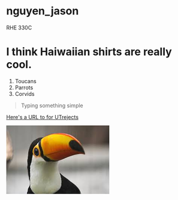 # nguyen_jason
RHE 330C

# **I think Haiwaiian shirts are really cool.**

1. Toucans
2. Parrots
3. Corvids

> Typing something simple

[Here's a URL to for UTrejects](https://www.tamu.edu/)

![Here's a cool Toucan picture](download.jpg)
